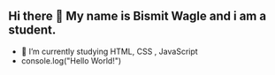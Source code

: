 ## Hi there 👋 My name is Bismit Wagle and i am a student.
- 🔭 I’m currently studying HTML, CSS , JavaScript
- console.log("Hello World!")
  

